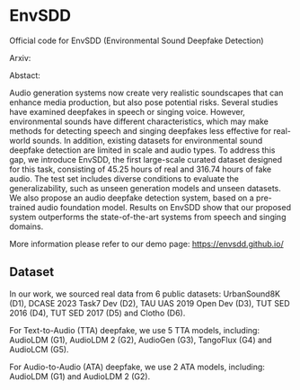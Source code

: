 # EnvSDD
Official code for EnvSDD (Environmental Sound Deepfake Detection)

Arxiv: 

Abstact:

Audio generation systems now create very realistic soundscapes that can enhance media production, but also pose potential risks. Several studies have examined deepfakes in speech or singing voice. However, environmental sounds have different characteristics, which may make methods for detecting speech and singing deepfakes less effective for real-world sounds. In addition, existing datasets for environmental sound deepfake detection are limited in scale and audio types. To address this gap, we introduce EnvSDD, the first large-scale curated dataset designed for this task, consisting of 45.25 hours of real and 316.74 hours of fake audio. The test set includes diverse conditions to evaluate the generalizability, such as unseen generation models and unseen datasets. We also propose an audio deepfake detection system, based on a pre-trained audio foundation model. Results on EnvSDD show that our proposed system outperforms the state-of-the-art systems from speech and singing domains.

More information please refer to our demo page: https://envsdd.github.io/

## Dataset

In our work, we sourced real data from 6 public datasets: UrbanSound8K (D1), DCASE 2023 Task7 Dev (D2), TAU UAS 2019 Open Dev (D3), TUT SED 2016 (D4), TUT SED 2017 (D5) and Clotho (D6). 

For Text-to-Audio (TTA) deepfake, we use 5 TTA models, including: AudioLDM (G1), AudioLDM 2 (G2), AudioGen (G3), TangoFlux (G4) and AudioLCM (G5).

For Audio-to-Audio (ATA) deepfake, we use 2 ATA models, including: AudioLDM (G1) and AudioLDM 2 (G2).
